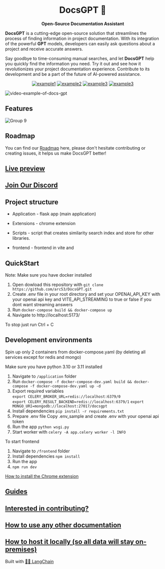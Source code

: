 <h1 align="center">
  DocsGPT  🦖
</h1>

<p align="center">
  <strong>Open-Source Documentation Assistant</strong>
</p>

<p align="left">
  <strong>DocsGPT</strong> is a cutting-edge open-source solution that streamlines the process of finding information in project documentation. With its integration of the powerful <strong>GPT</strong> models, developers can easily ask questions about a project and receive accurate answers.
  
Say goodbye to time-consuming manual searches, and let <strong>DocsGPT</strong> help you quickly find the information you need. Try it out and see how it revolutionizes your project documentation experience. Contribute to its development and be a part of the future of AI-powered assistance.
</p>

<div align="center">
  
  <a href="https://discord.gg/n5BX8dh8rU">![example1](https://img.shields.io/github/stars/arc53/docsgpt?style=social)</a>
  <a href="https://discord.gg/n5BX8dh8rU">![example2](https://img.shields.io/github/forks/arc53/docsgpt?style=social)</a>
  <a href="https://discord.gg/n5BX8dh8rU">![example3](https://img.shields.io/github/license/arc53/docsgpt)</a>
  <a href="https://discord.gg/n5BX8dh8rU">![example3](https://img.shields.io/discord/1070046503302877216)</a>
  
</div>

![video-example-of-docs-gpt](https://d3dg1063dc54p9.cloudfront.net/videos/demov3.gif)


## Features

![Group 9](https://user-images.githubusercontent.com/17906039/220427472-2644cff4-7666-46a5-819f-fc4a521f63c7.png)



## Roadmap

You can find our [Roadmap](https://github.com/orgs/arc53/projects/2) here, please don't hesitate contributing or creating issues, it helps us make DocsGPT better!



## [Live preview](https://docsgpt.arc53.com/)

## [Join Our Discord](https://discord.gg/n5BX8dh8rU)


## Project structure
- Application - flask app (main application)

- Extensions - chrome extension

- Scripts - script that creates similarity search index and store for other libraries. 

- frontend - frontend in vite and

## QuickStart

Note: Make sure you have docker installed

1. Open dowload this repository with `git clone https://github.com/arc53/DocsGPT.git`
2. Create .env file in your root directory and set your OPENAI_API_KEY with your openai api key and  VITE_API_STREAMING to true or false if you dont want streaming answers
3. Run `docker-compose build && docker-compose up`
4. Navigate to http://localhost:5173/

To stop just run Ctrl + C

## Development environments

Spin up only 2 containers from docker-compose.yaml (by deleting all services except for redis and mongo)

Make sure you have python 3.10 or 3.11 installed

1. Navigate to `/application` folder
2. Run `docker-compose -f docker-compose-dev.yaml build && docker-compose -f docker-compose-dev.yaml up -d`
3. Export required variables              
`export CELERY_BROKER_URL=redis://localhost:6379/0`   
`export CELERY_RESULT_BACKEND=redis://localhost:6379/1`
`export MONGO_URI=mongodb://localhost:27017/docsgpt`
4. Install dependencies
`pip install -r requirements.txt`
5. Prepare .env file
Copy .env_sample and create .env with your openai api token
6. Run the app
`python wsgi.py`
7. Start worker with `celery -A app.celery worker -l INFO`

To start frontend
1. Navigate to `/frontend` folder
2. Install dependencies
`npm install`
3. Run the app
4. `npm run dev`


[How to install the Chrome extension](https://github.com/arc53/docsgpt/wiki#launch-chrome-extension)


## [Guides](https://github.com/arc53/docsgpt/wiki)

## [Interested in contributing?](https://github.com/arc53/DocsGPT/blob/main/CONTRIBUTING.md)

## [How to use any other documentation](https://github.com/arc53/docsgpt/wiki/How-to-train-on-other-documentation)

## [How to host it locally (so all data will stay on-premises)](https://github.com/arc53/DocsGPT/wiki/How-to-use-different-LLM's#hosting-everything-locally)

Built with [🦜️🔗 LangChain](https://github.com/hwchase17/langchain)

